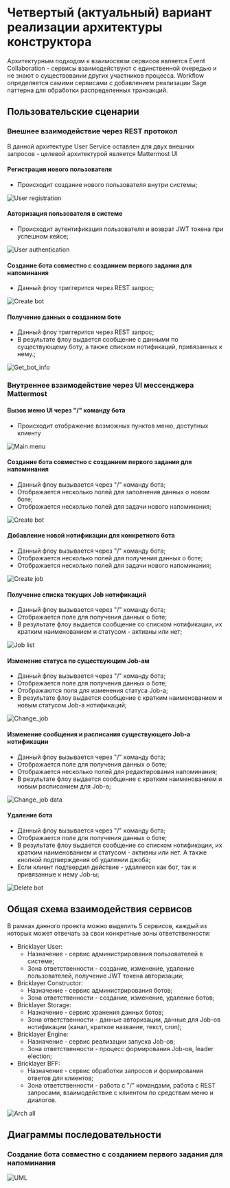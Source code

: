 # Четвертый (актуальный) вариант реализации архитектуры конструктора

Архитектурным подходом к взаимосвязи сервисов является Event Collaboration - сервисы взаимодействуют с единственной очередью и не знают о существовании других участников процесса. Workflow определяется самими сервисами с добавлением реализации Sage паттерна для обработки распределенных транзакций.

## Пользовательские сценарии

### Внешнее взаимодействие через REST протокол

В данной архитектуре User Service оставлен для двух внешних запросов - целевой архитектурой является Mattermost UI

#### Регистрация нового пользователя

* Происходит создание нового пользователя внутри системы;

![User registration](./img/reg_user.png)

#### Авторизация пользователя в системе

* Происходит аутентификация пользователя и возврат JWT токена при успешном кейсе;

![User authentication](./img/user_auth.png)

#### Создание бота совместно с созданием первого задания для напоминания

* Данный флоу триггерится через REST запрос;

![Create bot](./img/create_rest.png)

#### Получение данных о созданном боте

* Данный флоу триггерится через REST запрос;
* В результате флоу выдается сообщение с данными по существующему боту, а также списком нотификаций, привязанных к нему.;

![Get_bot_info](./img/get_bot_info.png)

### Внутреннее взаимодействие через UI мессенджера Mattermost

#### Вызов меню UI через "/" команду бота

* Происходит отображение возможных пунктов меню, доступных клиенту

![Main menu](./img/main_menu.png)

#### Создание бота совместно с созданием первого задания для напоминания

* Данный флоу вызывается через "/" команду бота;
* Отображается несколько полей для заполнения данных о новом боте;
* Отображается несколько полей для задачи нового напоминания;

![Create bot](./img/create_bot.png)

#### Добавление новой нотификации для конкретного бота

* Данный флоу вызывается через "/" команду бота;
* Отображается несколько полей для получения данных о боте;
* Отображается несколько полей для задачи нового напоминания;

![Create job](./img/create_job.png)

#### Получение списка текущих Job нотификаций

* Данный флоу вызывается через "/" команду бота;
* Отображается поле для получения данных о боте;
* В результате флоу выдается сообщение со списком нотификации, их кратким наименованием и статусом - активны или нет;

![Job list](./img/job_list.png)

#### Изменение статуса по существующим Job-ам

* Данный флоу вызывается через "/" команду бота;
* Отображается поле для получения данных о боте;
* Отображаются поля для изменения статуса Job-а;
* В результате флоу выдается сообщение с кратким наименованием и новым статусом Job-а нотификаций;

![Change_job](./img/change_job.png)

#### Изменение сообщения и расписания существующего Job-а нотификации

* Данный флоу вызывается через "/" команду бота;
* Отображается поле для получения данных о боте;
* Отображается несколько полей для редактирования напоминания;
* В результате флоу выдается сообщение с кратким наименованием и новым расписанием для Job-а;

![Change_job data](./img/change_job_data.png)

#### Удаление бота

* Данный флоу вызывается через "/" команду бота;
* Отображается поле для получения данных о боте;
* В результате флоу выдается сообщение со списком нотификации, их кратким наименованием и статусом - активны или нет. А также кнопкой подтверждения об удалении джоба;
* Если клиент подтвердил действие - удаляется как бот, так и привязанные к нему Job-ы;

![Delete bot](./img/delete_bot.png)

## Общая схема взаимодействия сервисов

В рамках данного проекта можно выделить 5 сервисов, каждый из которых может отвечать за свои конкретные зоны ответственности:

* Bricklayer User:
  * Назначение - сервис администрирования пользователей в системе;
  * Зона ответственности - создание, изменение, удаление пользователей, получение JWT токена авторизации;
* Bricklayer Constructor:
  * Назначение - сервис администрирования ботов;
  * Зона ответственности - создание, изменение, удаление ботов;
* Bricklayer Storage:
  * Назначение - сервис хранения данных ботов;
  * Зона ответственности - данные авторизации, данные для Job-ов нотификации (канал, краткое название, текст, cron);
* Bricklayer Engine:
  * Назначение - сервис реализации запуска Job-ов;
  * Зона ответственности - процесс формирования Job-ов, leader election;
* Bricklayer BFF:
  * Назначение - сервис обработки запросов и формирования ответов для клиентов;
  * Зона ответственности - работа с "/" командами, работа с REST запросами, взаимодействие с клиентом по средствам меню и диалогов.

![Arch all](./img/collaboration_arch.png)

## Диаграммы последовательности

### Создание бота совместно с созданием первого задания для напоминания

![UML](./img/create_bot_uml.png)
